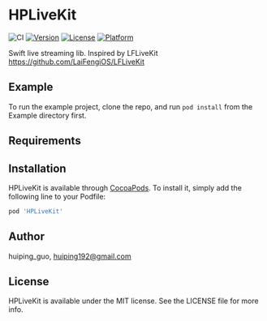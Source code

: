 # HPLiveKit

![CI](https://github.com/huiping192/HPLiveKit/workflows/CI/badge.svg)
[![Version](https://img.shields.io/cocoapods/v/HPLiveKit.svg?style=flat)](https://cocoapods.org/pods/HPLiveKit)
[![License](https://img.shields.io/cocoapods/l/HPLiveKit.svg?style=flat)](https://cocoapods.org/pods/HPLiveKit)
[![Platform](https://img.shields.io/cocoapods/p/HPLiveKit.svg?style=flat)](https://cocoapods.org/pods/HPLiveKit)


Swift live streaming lib. Inspired by LFLiveKit https://github.com/LaiFengiOS/LFLiveKit

## Example

To run the example project, clone the repo, and run `pod install` from the Example directory first.

## Requirements

## Installation

HPLiveKit is available through [CocoaPods](https://cocoapods.org). To install
it, simply add the following line to your Podfile:

```ruby
pod 'HPLiveKit'
```

## Author

huiping_guo, huiping192@gmail.com

## License

HPLiveKit is available under the MIT license. See the LICENSE file for more info.
